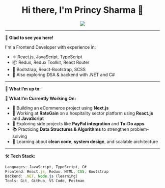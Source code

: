 <h1 align="center">Hi there, I'm Princy Sharma 👋</h1>

<p align="center">
  <a href="https://www.linkedin.com/in/princy-sharma-850260194/" target="_blank"><img src="https://img.shields.io/badge/LinkedIn-blue?logo=linkedin" /></a> 
 <!-- <a href="mailto:princyapcps@gmail.com.com"><img src="https://img.shields.io/badge/Gmail-red?logo=gmail" /></a> -->
<!-- <a href="https://your-portfolio-link.com"><img src="https://img.shields.io/badge/Portfolio-black?logo=githubpages" /></a> -->
</p>

---

🌟 **Glad to see you here!**

I'm a Frontend Developer with experience in:
- ⚛️ React.js, JavaScript, TypeScript
- 📦 Redux, Redux Toolkit, React Router
- 💅 Bootstrap, React-Bootstrap, SCSS
- 🧠 Also exploring DSA & backend with .NET and C#

---

📌 **What I’m up to:**

📌 **What I’m Currently Working On:**

- 🔧 Building an eCommerce project using **Next.js**
- 💼 Working at **RateGain** on a hospitality sector platform using **React.js** and **JavaScript**
- 🚀 Exploring side projects like **PayPal integration** and **To-Do apps**
- 📚 Practicing **Data Structures & Algorithms** to strengthen problem-solving
- 🧠 Learning about **clean code**, **system design**, and scalable architecture
---

🛠️ **Tech Stack:**

``` js
Languages: JavaScript, TypeScript, C#
Frontend: React.js, Redux, HTML, CSS, Bootstrap
Backend: .NET, Node.js (learning)
Tools: Git, GitHub, VS Code, Postman
